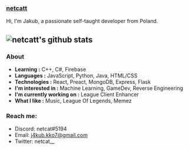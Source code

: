 ### [netcatt](https://github.com/netcatt)

Hi, I'm Jakub, a passionate self-taught developer from Poland. 

![netcatt's github stats](https://github-readme-stats.vercel.app/api?username=netcatt&show_icons=true&theme=radical)
---------------------------------------------------------------------------------------------------------------------------------------------------------------------------------


### About

-  **Learning :** C++, C#, Firebase    
-  **Languages :** JavaScript, Python, Java, HTML/CSS
-  **Technologies :** React, Preact, MongoDB, Express, Flask
-  **I'm interested in :** Machine Learning, GameDev, Reverse Engineering
-  **I'm currently working on :** League Client Enhancer
-  **What I like :** Music, League Of Legends, Memez

### Reach me:
- Discord: netcat#5194
- Email: j4kub.kko7@gmail.com
- Twitter: netcat__
